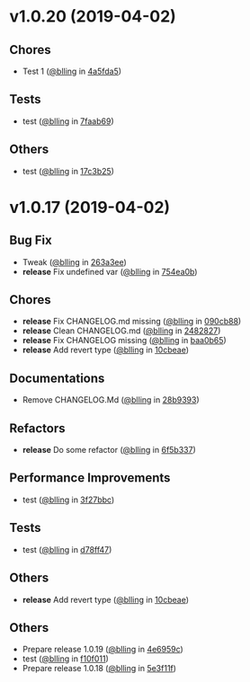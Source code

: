 
v1.0.20 (2019-04-02)
====================


## Chores
* Test 1 ([@blling](https://github.com/blling) in [4a5fda5](https://github.com/dxee/git-release/commit/4a5fda5))

## Tests
* test ([@blling](https://github.com/blling) in [7faab69](https://github.com/dxee/git-release/commit/7faab69))

## Others
* test ([@blling](https://github.com/blling) in [17c3b25](https://github.com/dxee/git-release/commit/17c3b25))

v1.0.17 (2019-04-02)
====================


## Bug Fix
* Tweak ([@blling](https://github.com/blling) in [263a3ee](https://github.com/dxee/git-release/commit/263a3ee))
* **release** Fix undefined var ([@blling](https://github.com/blling) in [754ea0b](https://github.com/dxee/git-release/commit/754ea0b))

## Chores
* **release** Fix CHANGELOG.md missing ([@blling](https://github.com/blling) in [090cb88](https://github.com/dxee/git-release/commit/090cb88))
* **release** Clean CHANGELOG.md ([@blling](https://github.com/blling) in [2482827](https://github.com/dxee/git-release/commit/2482827))
* **release** Fix CHANGELOG missing ([@blling](https://github.com/blling) in [baa0b65](https://github.com/dxee/git-release/commit/baa0b65))
* **release** Add revert type ([@blling](https://github.com/blling) in [10cbeae](https://github.com/dxee/git-release/commit/10cbeae))

## Documentations
* Remove CHANGELOG.Md ([@blling](https://github.com/blling) in [28b9393](https://github.com/dxee/git-release/commit/28b9393))

## Refactors
* **release** Do some refactor ([@blling](https://github.com/blling) in [6f5b337](https://github.com/dxee/git-release/commit/6f5b337))

## Performance Improvements
* test ([@blling](https://github.com/blling) in [3f27bbc](https://github.com/dxee/git-release/commit/3f27bbc))

## Tests
* test ([@blling](https://github.com/blling) in [d78ff47](https://github.com/dxee/git-release/commit/d78ff47))

## Others
* **release** Add revert type ([@blling](https://github.com/blling) in [10cbeae](https://github.com/dxee/git-release/commit/10cbeae))

## Others
* Prepare release 1.0.19 ([@blling](https://github.com/blling) in [4e6959c](https://github.com/dxee/git-release/commit/4e6959c))
* test ([@blling](https://github.com/blling) in [f10f011](https://github.com/dxee/git-release/commit/f10f011))
* Prepare release 1.0.18 ([@blling](https://github.com/blling) in [5e3f11f](https://github.com/dxee/git-release/commit/5e3f11f))
